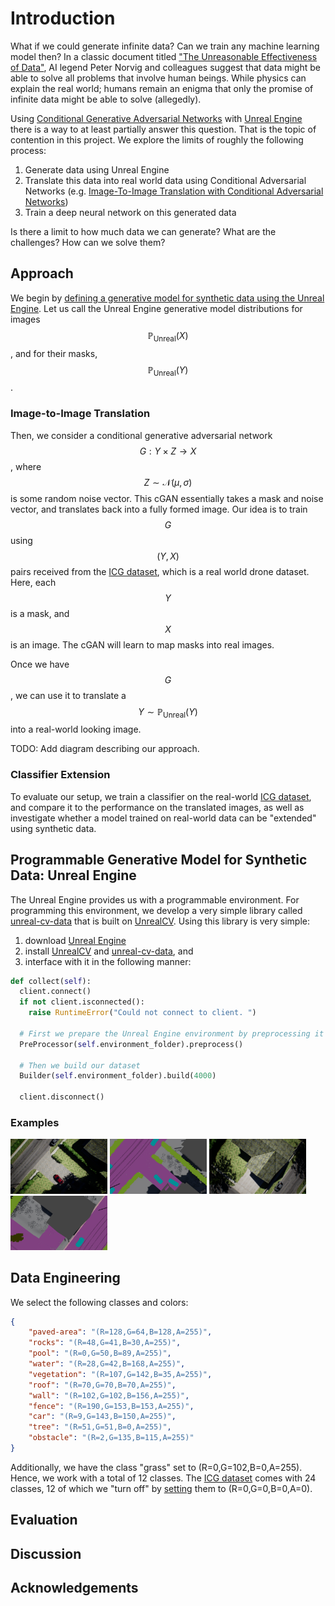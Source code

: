 # Introduction
What if we could generate infinite data? Can we train any machine learning model then? In a classic document titled ["The Unreasonable Effectiveness of Data"](https://static.googleusercontent.com/media/research.google.com/en//pubs/archive/35179.pdf), AI legend Peter Norvig and colleagues suggest that data might be able to solve all problems that involve human beings. While physics can explain the real world; humans remain an enigma that only the promise of infinite data might be able to solve (allegedly).

Using [Conditional Generative Adversarial Networks](https://arxiv.org/pdf/1411.1784.pdf) with [Unreal Engine](https://www.unrealengine.com) there is a way to at least partially answer this question. That is the topic of contention in this project. We explore the limits of roughly the following process:
1. Generate data using Unreal Engine
2. Translate this data into real world data using Conditional Adversarial Networks (e.g. [Image-To-Image Translation with Conditional Adversarial Networks](https://arxiv.org/pdf/1611.07004.pdf))
3. Train a deep neural network on this generated data

Is there a limit to how much data we can generate? What are the challenges? How can we solve them? 

## Approach

We begin by [defining a generative model for synthetic data using the Unreal Engine](#programmable-generative-model-for-synthetic-data-unreal-engine). Let us call the Unreal Engine generative model distributions for images $$\mathbb{P}_{\text{Unreal}}(X)$$, and for their masks, $$\mathbb{P}_{\text{Unreal}}(Y)$$. 

### Image-to-Image Translation
Then, we consider a conditional generative adversarial network $$G: Y\times Z \rightarrow X$$, where $$Z\sim \mathcal{N}(\mu,\sigma)$$ is some random noise vector. This cGAN essentially takes a mask and noise vector, and translates back into a fully formed image. Our idea is to train $$G$$ using $$(Y,X)$$ pairs received from the [ICG dataset](https://www.tugraz.at/index.php?id=22387), which is a real world drone dataset. Here, each $$Y$$ is a mask, and $$X$$ is an image. The cGAN will learn to map masks into real images. 

Once we have $$G$$, we can use it to translate a $$Y\sim\mathbb{P}_{\text{Unreal}}(Y)$$ into a real-world looking image. 

TODO: Add diagram describing our approach.

### Classifier Extension
To evaluate our setup, we train a classifier on the real-world [ICG dataset](https://www.tugraz.at/index.php?id=22387), and compare it to the performance on the translated images, as well as investigate whether a model trained on real-world data can be "extended" using synthetic data.

## Programmable Generative Model for Synthetic Data: Unreal Engine
The Unreal Engine provides us with a programmable environment. For programming this environment, we develop a very simple library called [unreal-cv-data](https://github.com/abhay-venkatesh/unreal-cv-data) that is built on [UnrealCV](https://github.com/unrealcv/unrealcv). Using this library is very simple: 
1. download [Unreal Engine](https://www.unrealengine.com)
2. install [UnrealCV](https://github.com/unrealcv/unrealcv) and [unreal-cv-data](https://github.com/abhay-venkatesh/unreal-cv-data), and 
3. interface with it in the following manner:

```Python
def collect(self):
  client.connect()
  if not client.isconnected():
    raise RuntimeError("Could not connect to client. ")

  # First we prepare the Unreal Engine environment by preprocessing it
  PreProcessor(self.environment_folder).preprocess()

  # Then we build our dataset
  Builder(self.environment_folder).build(4000)

  client.disconnect()
```

### Examples
<p float="left">
  <img src="./img/unreal_samples/images/49.png" width="155" />
  <img src="./img/unreal_samples/masks/49.png" width="155" /> 
  <img src="./img/unreal_samples/images/42.png" width="155" />
  <img src="./img/unreal_samples/masks/42.png" width="155" /> 
</p>

## Data Engineering
We select the following classes and colors:
```json
{
    "paved-area": "(R=128,G=64,B=128,A=255)",
    "rocks": "(R=48,G=41,B=30,A=255)",
    "pool": "(R=0,G=50,B=89,A=255)",
    "water": "(R=28,G=42,B=168,A=255)",
    "vegetation": "(R=107,G=142,B=35,A=255)",
    "roof": "(R=70,G=70,B=70,A=255)",
    "wall": "(R=102,G=102,B=156,A=255)",
    "fence": "(R=190,G=153,B=153,A=255)",
    "car": "(R=9,G=143,B=150,A=255)",
    "tree": "(R=51,G=51,B=0,A=255)",
    "obstacle": "(R=2,G=135,B=115,A=255)"
}
```

Additionally, we have the class "grass" set to (R=0,G=102,B=0,A=255). Hence, we work with a total of 12 classes. The [ICG dataset](https://www.tugraz.at/index.php?id=22387) comes with 24 classes, 12 of which we "turn off" by [setting](https://github.com/abhay-venkatesh/conditional-drones/tree/master/icg_dataset) them to (R=0,G=0,B=0,A=0).

## Evaluation

## Discussion

## Acknowledgements
